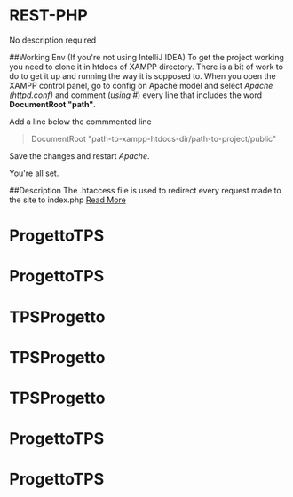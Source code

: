 # REST-PHP
No description required

##Working Env (If you're not using IntelliJ IDEA)
To get the project working you need to clone it in htdocs of XAMPP directory.
There is a bit of work to do to get it up and running the way it is sopposed to.
When you open the XAMPP control panel, go to config on Apache model and select *Apache (httpd.conf)* and comment (*using #*) every line that includes the word **DocumentRoot "path"**.

Add a line below the commmented line 
>DocumentRoot "path-to-xampp-htdocs-dir/path-to-project/public"

Save the changes and restart *Apache*.

You're all set.


##Description
The .htaccess file is used to redirect every request made to the site to index.php [Read More](https://gist.github.com/RaVbaker/2254618)
# ProgettoTPS
# ProgettoTPS
# TPSProgetto
# TPSProgetto
# TPSProgetto
# ProgettoTPS
# ProgettoTPS
